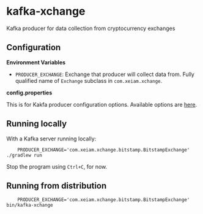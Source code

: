 kafka-xchange
=============

Kafka producer for data collection from cryptocurrency exchanges

Configuration
-------------

**Environment Variables**

* ```PRODUCER_EXCHANGE```: Exchange that producer will collect data from. Fully qualified name of ```Exchange``` subclass in ```com.xeiam.xchange```.  

**config.properties**

This is for Kakfa producer configuration options. Available options are [here](http://kafka.apache.org/documentation.html#producerconfigs).

Running locally
---------------

With a Kafka server running locally:

        PRODUCER_EXCHANGE='com.xeiam.xchange.bitstamp.BitstampExchange' ./gradlew run

Stop the program using `Ctrl+C`, for now. 

Running from distribution
-------------------------

        PRODUCER_EXCHANGE='com.xeiam.xchange.bitstamp.BitstampExchange' bin/kafka-xchange
